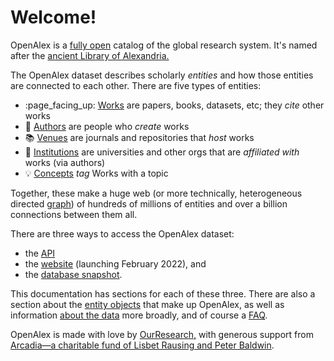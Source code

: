 # Welcome!

OpenAlex is a [fully open](license.md) catalog of the global research system. It's named after the [ancient Library of Alexandria.](https://en.wikipedia.org/wiki/Library\_of\_Alexandria)

The OpenAlex dataset describes scholarly _entities_ and how those entities are connected to each other. There are five types of entities:

* :page\_facing\_up: [Works](about-the-data/work.md) are papers, books, datasets, etc; they _cite_ other works
* :woman: [Authors](about-the-data/author.md) are people who _create_ works
* :books: [Venues](about-the-data/venue.md) are journals and repositories that _host_ works
* :school: [Institutions](about-the-data/institution.md) are universities and other orgs that are _affiliated with_ works (via authors)
* :bulb: [Concepts](about-the-data/concept.md) _tag_ Works with a topic

Together, these make a huge web (or more technically, heterogeneous directed [graph](https://en.wikipedia.org/wiki/Graph\_theory)) of hundreds of millions of entities and over a billion connections between them all.

There are three ways to access the OpenAlex dataset:

* the [API](api/)
* the [website](website.md) (launching February 2022), and
* the [database snapshot](download-snapshot/).

This documentation has sections for each of these three. There are also a section about the [entity objects](about-the-data/) that make up OpenAlex, as well as information [about the data](about-the-data.md) more broadly, and of course a [FAQ](faq.md).

OpenAlex is made with love by [OurResearch,](https://ourresearch.org) with generous support from [Arcadia—a charitable fund of Lisbet Rausing and Peter Baldwin](https://www.arcadiafund.org.uk).

